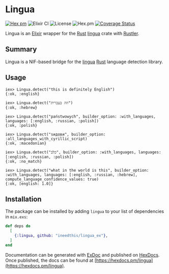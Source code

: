 # Lingua

[![Hex pm](http://img.shields.io/hexpm/v/lingua.svg?style=flat)](https://hex.pm/packages/lingua)
![Elixir CI](https://github.com/ineedthis/lingua_ex/workflows/Elixir%20CI/badge.svg)
![License](https://img.shields.io/hexpm/l/lingua)
![Hex.pm](https://img.shields.io/hexpm/dw/lingua)
[![Coverage Status](https://coveralls.io/repos/github/ineedthis/lingua_ex/badge.svg?branch=main)](https://coveralls.io/github/ineedthis/lingua_ex?branch=main)

Lingua is an [Elixir][0] wrapper for the [Rust][1] [lingua][2] crate with [Rustler][3].

## Summary

Lingua is a NIF-based bridge for the [lingua][2] [Rust][1] language detection library.

## Usage

```
iex> Lingua.detect("this is definitely English")
{:ok, :english}

iex> Lingua.detect("וזה בעברית")
{:ok, :hebrew}

iex> Lingua.detect("państwowych", builder_option: :with_languages, languages: [:english, :russian, :polish])
{:ok, :polish}

iex> Lingua.detect("ѕидови", builder_option: :all_languages_with_cyrillic_script)
{:ok, :macedonian}

iex> Lingua.detect("כלב", builder_option: :with_languages, languages: [:english, :russian, :polish])
{:ok, :no_match}

iex> Lingua.detect("what in the world is this", builder_option: :with_languages, languages: [:english, :russian, :hebrew], compute_language_confidence_values: true)
{:ok, [english: 1.0]}
```

## Installation

The package can be installed by adding `lingua` to your list of dependencies in `mix.exs`:

```elixir
def deps do
  [
    {:lingua, github: "ineedthis/lingua_ex"},
  ]
end
```

Documentation can be generated with [ExDoc](https://github.com/elixir-lang/ex_doc)
and published on [HexDocs](https://hexdocs.pm). Once published, the docs can
be found at [https://hexdocs.pm/lingua](https://hexdocs.pm/lingua).


[0]: https://elixir-lang.org
[1]: https://www.rust-lang.org
[2]: https://crates.io/crates/lingua
[3]: https://hex.pm/packages/rustler
